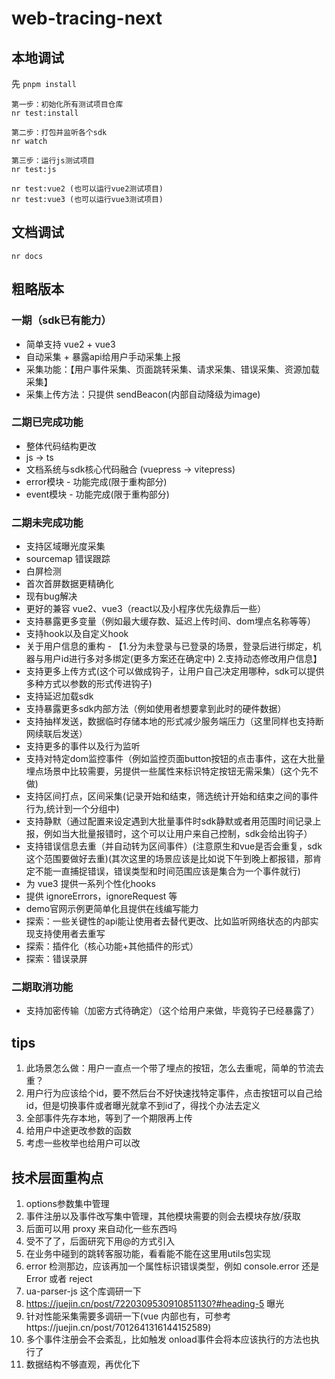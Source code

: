# web-tracing-next

## 本地调试
先 `pnpm install`
```
第一步：初始化所有测试项目仓库
nr test:install

第二步：打包并监听各个sdk
nr watch

第三步：运行js测试项目
nr test:js

nr test:vue2 (也可以运行vue2测试项目)
nr test:vue3 (也可以运行vue3测试项目)
```

## 文档调试
```
nr docs
```

## 粗略版本
### 一期（sdk已有能力）
+ 简单支持 vue2 + vue3
+ 自动采集 + 暴露api给用户手动采集上报
+ 采集功能：【用户事件采集、页面跳转采集、请求采集、错误采集、资源加载采集】
+ 采集上传方法：只提供 sendBeacon(内部自动降级为image)

### 二期已完成功能
+ 整体代码结构更改
+ js -> ts
+ 文档系统与sdk核心代码融合 (vuepress -> vitepress)
+ error模块 - 功能完成(限于重构部分)
+ event模块 - 功能完成(限于重构部分)

### 二期未完成功能
+ 支持区域曝光度采集
+ sourcemap 错误跟踪
+ 白屏检测
+ 首次首屏数据更精确化
+ 现有bug解决
+ 更好的兼容 vue2、vue3（react以及小程序优先级靠后一些）
+ 支持暴露更多变量（例如最大缓存数、延迟上传时间、dom埋点名称等等）
+ 支持hook以及自定义hook
+ 关于用户信息的重构 - 【1.分为未登录与已登录的场景，登录后进行绑定，机器与用户id进行多对多绑定(更多方案还在确定中) 2.支持动态修改用户信息】
+ 支持更多上传方式(这个可以做成钩子，让用户自己决定用哪种，sdk可以提供多种方式以参数的形式传进钩子)
+ 支持延迟加载sdk
+ 支持暴露更多sdk内部方法（例如使用者想要拿到此时的硬件数据）
+ 支持抽样发送，数据临时存储本地的形式减少服务端压力（这里同样也支持断网续联后发送）
+ 支持更多的事件以及行为监听
+ 支持对特定dom监控事件（例如监控页面button按钮的点击事件，这在大批量埋点场景中比较需要，另提供一些属性来标识特定按钮无需采集）(这个先不做)
+ 支持区间打点，区间采集(记录开始和结束，筛选统计开始和结束之间的事件行为,统计到一个分组中)
+ 支持静默（通过配置来设定遇到大批量事件时sdk静默或者用范围时间记录上报，例如当大批量报错时，这个可以让用户来自己控制，sdk会给出钩子）
+ 支持错误信息去重（并自动转为区间事件）(注意原生和vue是否会重复，sdk这个范围要做好去重)(其次这里的场景应该是比如说下午到晚上都报错，那肯定不能一直捕捉错误，错误类型和时间范围应该是集合为一个事件就行)
+ 为 vue3 提供一系列个性化hooks
+ 提供 ignoreErrors，ignoreRequest 等
+ demo官网示例更简单化且提供在线编写能力
+ 探索：一些关键性的api能让使用者去替代更改、比如监听网络状态的内部实现支持使用者去重写
+ 探索：插件化（核心功能+其他插件的形式）
+ 探索：错误录屏

### 二期取消功能
+ 支持加密传输（加密方式待确定）（这个给用户来做，毕竟钩子已经暴露了）


## tips
1. 此场景怎么做：用户一直点一个带了埋点的按钮，怎么去重呢，简单的节流去重？
2. 用户行为应该给个id，要不然后台不好快速找特定事件，点击按钮可以自己给id，但是切换事件或者曝光就拿不到id了，得找个办法去定义
3. 全部事件先存本地，等到了一个期限再上传
4. 给用户中途更改参数的函数
5. 考虑一些枚举也给用户可以改


## 技术层面重构点
1. options参数集中管理
2. 事件注册以及事件改写集中管理，其他模块需要的则会去模块存放/获取
3. 后面可以用 proxy 来自动化一些东西吗
4. 受不了了，后面研究下用@的方式引入
5. 在业务中碰到的跳转客服功能，看看能不能在这里用utils包实现
6. error 检测那边，应该再加一个属性标识错误类型，例如 console.error 还是 Error 或者 reject
7. ua-parser-js 这个库调研一下
8. https://juejin.cn/post/7220309530910851130?#heading-5 曝光
9. 针对性能采集需要多调研一下(vue 内部也有，可参考https://juejin.cn/post/7012641316144152589)
10. 多个事件注册会不会紊乱，比如触发 onload事件会将本应该执行的方法也执行了
11. 数据结构不够直观，再优化下